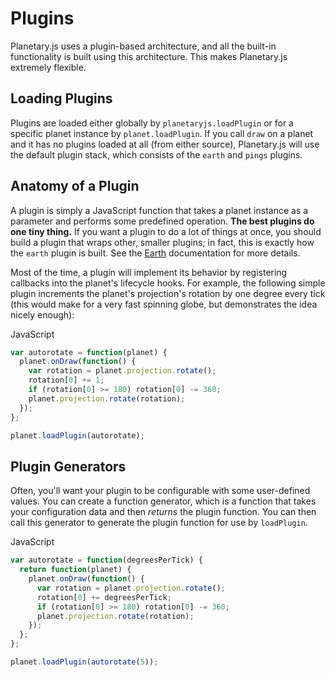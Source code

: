 Plugins
=======

Planetary.js uses a plugin-based architecture, and all the built-in functionality is built using this architecture. This makes Planetary.js extremely flexible.

Loading Plugins
---------------

Plugins are loaded either globally by `planetaryjs.loadPlugin` or for a specific planet instance by `planet.loadPlugin`. If you call `draw` on a planet and it has no plugins loaded at all (from either source), Planetary.js will use the default plugin stack, which consists of the `earth` and `pings` plugins.

Anatomy of a Plugin
-------------------

A plugin is simply a JavaScript function that takes a planet instance as a parameter and performs some predefined operation. **The best plugins do one tiny thing.** If you want a plugin to do a lot of things at once, you should build a plugin that wraps other, smaller plugins; in fact, this is exactly how the `earth` plugin is built. See the [Earth](/documentation/builtin_earth.html) documentation for more details.

Most of the time, a plugin will implement its behavior by registering callbacks into the planet's lifecycle hooks. For example, the following simple plugin increments the planet's projection's rotation by one degree every tick (this would make for a very fast spinning globe, but demonstrates the idea nicely enough):

<div class='ui raise segment'>
<div class='ui red ribbon label'>JavaScript</div>

```javascript
var autorotate = function(planet) {
  planet.onDraw(function() {
    var rotation = planet.projection.rotate();
    rotation[0] += 1;
    if (rotation[0] >= 180) rotation[0] -= 360;
    planet.projection.rotate(rotation);
  });
};

planet.loadPlugin(autorotate);
```
</div>

Plugin Generators
-----------------

Often, you'll want your plugin to be configurable with some user-defined values. You can create a function generator, which is a function that takes your configuration data and then *returns* the plugin function. You can then call this generator to generate the plugin function for use by `loadPlugin`.

<div class='ui raise segment'>
<div class='ui red ribbon label'>JavaScript</div>

```javascript
var autorotate = function(degreesPerTick) {
  return function(planet) {
    planet.onDraw(function() {
      var rotation = planet.projection.rotate();
      rotation[0] += degreesPerTick;
      if (rotation[0] >= 180) rotation[0] -= 360;
      planet.projection.rotate(rotation);
    });
  };
};

planet.loadPlugin(autorotate(5));
```
</div>
